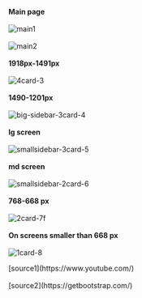 <p>
  
  <b>Main page</b>
  <br><br>
  ![main1](https://github.com/zehrabekar/youtube_responsive_design/assets/93613471/90c4aaca-c1ef-4e39-ad77-b0b0565bb0a2)
<br><br>
![main2](https://github.com/zehrabekar/youtube_responsive_design/assets/93613471/d29ed67b-5dab-41f5-ad49-59cbe47c4e62)
<br><br>
  <b>1918px-1491px</b>
<br><br>
![4card-3](https://github.com/zehrabekar/youtube_responsive_design/assets/93613471/272d4cdd-3cc1-4ac7-a41d-192ae8fcc12e)
<br><br>
  <b>1490-1201px</b>
  <br><br>
  ![big-sidebar-3card-4](https://github.com/zehrabekar/youtube_responsive_design/assets/93613471/ab2717f0-bc62-4fd9-b512-4ef3a056545c)
<br><br>
  <b>lg screen</b>
  <br><br>
  ![smallsidebar-3card-5](https://github.com/zehrabekar/youtube_responsive_design/assets/93613471/33ebced4-9133-48ab-b429-6bfcf8518c11)
<br><br>
  <b>md screen</b>
  <br><br>
  ![smallsidebar-2card-6](https://github.com/zehrabekar/youtube_responsive_design/assets/93613471/24649119-9090-474c-b8cb-cdc4b05954b5)
<br><br>
  <b>768-668 px</b>
  <br><br>
  ![2card-7f](https://github.com/zehrabekar/youtube_responsive_design/assets/93613471/314526d3-d923-4286-848a-71ac85534033)
<br><br>
  <b>On screens smaller than 668 px</b>
  <br><br>
  ![1card-8](https://github.com/zehrabekar/youtube_responsive_design/assets/93613471/4a082a0c-9aa3-44be-9187-b39b96224aeb)

</p>
[source1](https://www.youtube.com/)
<br><br>
[source2](https://getbootstrap.com/)
